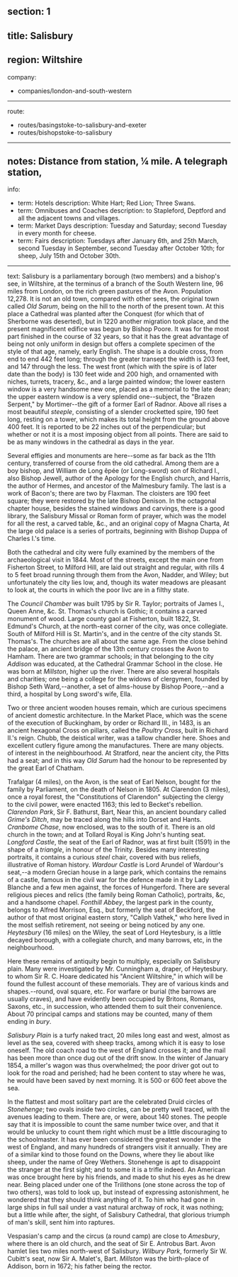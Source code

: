 ﻿section: 1
----
title: Salisbury
----
region: Wiltshire
----
company:
- companies/london-and-south-western
----
route:
- routes/basingstoke-to-salisbury-and-exeter
- routes/bishopstoke-to-salisbury
----
notes: Distance from station, ¼ mile. A telegraph station,
----
info:
- term: Hotels
  description: White Hart; Red Lion; Three Swans.
- term: Omnibuses and Coaches
  description: to Stapleford, Deptford and all the adjacent towns and villages.
- term: Market Days
  description: Tuesday and Saturday; second Tuesday in every month for cheese.
- term: Fairs
  description: Tuesdays after January 6th, and 25th March, second Tuesday in September, second Tuesday after October 10th; for sheep, July 15th and October 30th.
----
text: Salisbury is a parliamentary borough (two members) and a bishop's see, in Wiltshire, at the terminus of a branch of the South Western line, 96 miles from London, on the rich green pastures of the Avon. Population 12,278. It is not an old town, compared with other sees, the original town called *Old Sarum*, being on the hill to the north of the present town. At this place a Cathedral was planted after the Conquest (for which that of Sherborne was deserted), but in 1220 another migration took place, and the present magnificent edifice was begun by Bishop Poore. It was for the most part finished in the course of 32 years, so that it has the great advantage of being not only uniform in design but offers a complete specimen of the style of that age, namely, early English. The shape is a double cross, from end to end 442 feet long; through the greater transept the width is 203 feet, and 147 through the less. The west front (which with the spire is of later date than the body) is 130 feet wide and 200 high, and ornamented with niches, turrets, tracery, &c., and a large painted window; the lower eastern window is a very handsome new one, placed as a memorial to the late dean; the upper eastern window is a very splendid one--subject, the "Brazen Serpent," by Mortimer--the gift of a former Earl of Radnor. Above all rises a most beautiful *steeple*, consisting of a slender crocketted spire, 190 feet long, resting on a tower, which makes its total height from the ground above 400 feet. It is reported to be 22 inches out of the perpendicular; but whether or not it is a most imposing object from all points. There are said to be as many windows in the cathedral as days in the year.

Several effigies and monuments are here--some as far back as the 11th century, transferred of course from the old cathedral. Among them are a boy bishop, and William de Long êpée (or Long-sword) son of Richard I., also Bishop Jewell, author of the Apology for the English church, and Harris, the author of Hermes, and ancestor of the Malmesbury family. The last is a work of Bacon's; there are two by Flaxman. The cloisters are 190 feet square; they were restored by the late Bishop Denison. In the octagonal chapter house, besides the stained windows and carvings, there is a good library, the Salisbury Missal or Roman form of prayer, which was the model for all the rest, a carved table, &c., and an original copy of Magna Charta, At the large old palace is a series of portraits, beginning with Bishop Duppa of Charles I.'s time.

Both the cathedral and city were fully examined by the members of the archaeological visit in 1844. Most of the streets, except the main one from Fisherton Street, to Milford Hill, are laid out straight and regular, with rills 4 to 5 feet broad running through them from the Avon, Nadder, and Wiley; but unfortunately the city lies low, and, though its water meadows are pleasant to look at, the courts in which the poor livc are in a filthy state.

The *Council Chamber* was built 1795 by Sir R. Taylor; portraits of James I., Queen Anne, &c. St. Thomas's church is Gothic; it contains a carved monument of wood. Large county gaol at Fisherton, built 1822, St. Edmund's Church, at the north-east corner of the city, was once collegiate. South of Milford Hill is St. Martin's, and in the centre of the city stands St. Thomas's. The churches are all about the same age. From the close behind the palace, an ancient bridge of the 13th century crosses the Avon to Hamham. There are two grammar schools; in that belonging to the city *Addison* was educated, at the Cathedral Grammar School in the close. He was born at *Millston*, higher up the river. There are also several hospitals and charities; one being a college for the widows of clergymen, founded by Bishop Seth Ward,--another, a set of alms-house by Bishop Poore,--and a third, a hospital by Long sword's wife, Ella.

Two or three ancient wooden houses remain, which are curious specimens of ancient domestic architecture. In the Market Place, which was the scene of the execution of Buckingham, by order or Richard III., in 1483, is an ancient hexagonal Cross on pillars, called the *Poultry Cross*, built in Richard II.'s reign. Chubb, the deistical writer, was a tallow chandler here. Shoes and excellent cutlery figure among the manufactures. There are many objects. of interest in the neighbourhood. At Stratford, near the ancient city, the Pitts had a seat; and in this way *Old Sarum* had the honour to be represented by the great Earl of Chatham.

Trafalgar (4 miles), on the Avon, is the seat of Earl Nelson, bought for the family by Parliament, on the death of Nelson in 1805. At Clarendon (3 miles), once a royal forest, the "Constitutions of Clarendon" subjecting the clergy to the civil power, were enacted 1163; this led to Becket's rebellion. *Clarendon Park*, Sir F. Bathurst, Bart, Near this, an ancient boundary called *Grime's Ditch*, may be traced along the hills into Dorset and Hants. *Cranbome Chase*, now enclosed, was to the south of it. There is an old church in the town; and at Tollard Royal is King John's hunting seat. *Longford Castle*, the seat of the Earl of Radnor, was at first built (1591) in the shape of a *triangle*, in honour of the Trinity. Besides many interesting portraits, it contains a curious *steel* chair, covered with bus reliefs, illustrative of Roman history. *Wardour Castle* is Lord Arundel of Wardour's seat,--a modern Grecian house in a large park, which contains the remains of a castle, famous in the civil war for the defence made in it by Lady Blanche and a few men against, the forces of Hungerford. There are several religious pieces and relics (the family being Roman Catholic), portraits, &c, and a handsome chapel. *Fonthill Abbey*, the largest park in the county, belongs to Alfred Morrison, Esq., but formerly the seat of Beckford, the author of that most original eastern story, "Caliph Vathek," who here lived in the most selfish retirement, not seeing or being noticed by any one. *Heytesbury* (16 miles) on the Wiley, the seat of Lord Heytesbury, is a little decayed borough, with a collegiate church, and many barrows, etc, in the neighbourhood.

Here these remains of antiquity begin to multiply, especially on Salisbury plain. Many were investigated by Mr. Cunningham a, draper, of Heytesbury. to whom Sir R. C. Hoare dedicated his "Ancient Wiltshire," in which will be found the fullest account of these memorials. They are of various kinds and shapes.--round, oval square, etc. For warfare or burial (the barrows are usually craves), and have evidently been occupied by Britons, Romans, Saxons, etc., in succession, who attended them to suit their convenience. About 70 principal camps and stations may be counted, many of them ending in *bury*.

*Salisbury Plain* is a turfy naked tract, 20 miles long east and west, almost as level as the sea, covered with sheep tracks, among which it is easy to lose oneself. The old coach road to the west of England crosses it; and the mail has been more than once dug out of the drift snow. In the winter of January 1854, a miller's wagon was thus overwhelmed; the poor driver got out to look for the road and perished; had he been content to stay where he was, he would have been saved by next morning. It is 500 or 600 feet above the sea.

In the flattest and most solitary part are the celebrated Druid circles of *Stonehenge*; two ovals inside two circles, can be pretty well traced, with the avenues leading to them. There are, or were, about 140 stones. The people say that it is impossible to count the same number twice over, and that it would be unlucky to count them right which must be a little discouraging to the schoolmaster. It has ever been considered the greatest wonder in the west of England, and many hundreds of strangers visit it annually. They are of a similar kind to those found on the Downs, where they lie about like sheep, under the name of Grey Wethers. Stonehenge is apt to disappoint the stranger at the first sight; and to some it is a trifle indeed. An American was once brought here by his friends, and made to shut his eyes as he drew near. Being placed under one of the Trilithons (one stone across the top of two others), was told to look up, but instead of expressing astonishment, he wondered that they should think anything of it. To him who had gone in large ships in full sail under a vast natural archway of rock, it was nothing; but a little while after, the sight, of Salisbury Cathedral, that glorious triumph of man's skill, sent him into raptures.

Vespasian's camp and the circus (a round camp) are close to *Amesbury*, where there is an old church, and the seat of Sir E. Antrobus Bart. Avon hamlet lies two miles north-west of Salisbury. *Wilbury Park*, formerly Sir W. Cubitt's seat, now Sir A. Malet's, Bart. *Millston* was the birth-place of Addison, born in 1672; his father being the rector.
